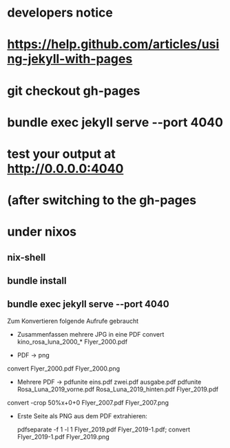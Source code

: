 # developers notice
# https://help.github.com/articles/using-jekyll-with-pages
# git checkout gh-pages
# bundle exec jekyll serve --port 4040
# test your output at http://0.0.0.0:4040
# (after switching to the gh-pages
# under nixos
## nix-shell
## bundle install
## bundle exec  jekyll serve --port 4040

Zum Konvertieren folgende Aufrufe gebraucht

* Zusammenfassen mehrere JPG in eine PDF
convert kino_rosa_luna_2000_* Flyer_2000.pdf

* PDF -> png

convert Flyer_2000.pdf Flyer_2000.png

* Mehrere PDF ->
pdfunite eins.pdf zwei.pdf ausgabe.pdf
pdfunite Rosa_Luna_2019_vorne.pdf Rosa_Luna_2019_hinten.pdf Flyer_2019.pdf


convert -crop 50%x+0+0 Flyer_2007.pdf Flyer_2007.png

* Erste Seite als PNG aus dem PDF extrahieren:

    pdfseparate -f 1 -l 1 Flyer_2019.pdf Flyer_2019-1.pdf; convert Flyer_2019-1.pdf Flyer_2019.png
